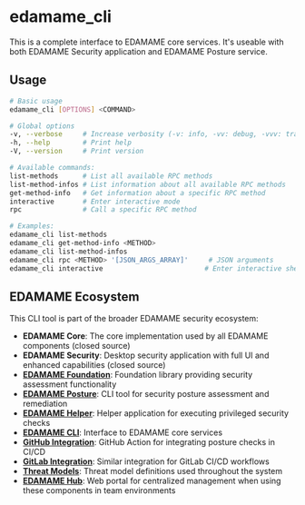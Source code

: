 # edamame_cli
This is a complete interface to EDAMAME core services.
It's useable with both EDAMAME Security application and EDAMAME Posture service.

## Usage

```bash
# Basic usage
edamame_cli [OPTIONS] <COMMAND>

# Global options
-v, --verbose     # Increase verbosity (-v: info, -vv: debug, -vvv: trace)
-h, --help        # Print help
-V, --version     # Print version

# Available commands:
list-methods      # List all available RPC methods
list-method-infos # List information about all available RPC methods
get-method-info   # Get information about a specific RPC method
interactive       # Enter interactive mode
rpc               # Call a specific RPC method

# Examples:
edamame_cli list-methods
edamame_cli get-method-info <METHOD>
edamame_cli list-method-infos
edamame_cli rpc <METHOD> '[JSON_ARGS_ARRAY]'     # JSON arguments
edamame_cli interactive                         # Enter interactive shell mode
```

## EDAMAME Ecosystem

This CLI tool is part of the broader EDAMAME security ecosystem:

- **EDAMAME Core**: The core implementation used by all EDAMAME components (closed source)
- **EDAMAME Security**: Desktop security application with full UI and enhanced capabilities (closed source)
- **[EDAMAME Foundation](https://github.com/edamametechnologies/edamame_foundation)**: Foundation library providing security assessment functionality
- **[EDAMAME Posture](https://github.com/edamametechnologies/edamame_posture_cli)**: CLI tool for security posture assessment and remediation
- **[EDAMAME Helper](https://github.com/edamametechnologies/edamame_helper)**: Helper application for executing privileged security checks
- **[EDAMAME CLI](https://github.com/edamametechnologies/edamame_cli)**: Interface to EDAMAME core services
- **[GitHub Integration](https://github.com/edamametechnologies/edamame_posture_action)**: GitHub Action for integrating posture checks in CI/CD
- **[GitLab Integration](https://gitlab.com/edamametechnologies/edamame_posture_action)**: Similar integration for GitLab CI/CD workflows
- **[Threat Models](https://github.com/edamametechnologies/threatmodels)**: Threat model definitions used throughout the system
- **[EDAMAME Hub](https://hub.edamame.tech)**: Web portal for centralized management when using these components in team environments

